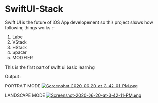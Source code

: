 # SwiftUI-Stack
Swift UI is the future of iOS App developement so this project shows how following things works :-

1. Label
2. VStack
3. HStack
4. Spacer 
5. MODIFIER


This is the first part of swift ui basic learning 


Output : 

PORTRAIT MODE
[![Screenshot-2020-06-20-at-3-42-01-PM.png](https://i.postimg.cc/C5hhbSgW/Screenshot-2020-06-20-at-3-42-01-PM.png)](https://postimg.cc/KkWh2X4N)

LANDSCAPE MODE
[![Screenshot-2020-06-20-at-3-42-11-PM.png](https://i.postimg.cc/d35qBpQD/Screenshot-2020-06-20-at-3-42-11-PM.png)](https://postimg.cc/BP19ZhKG)
